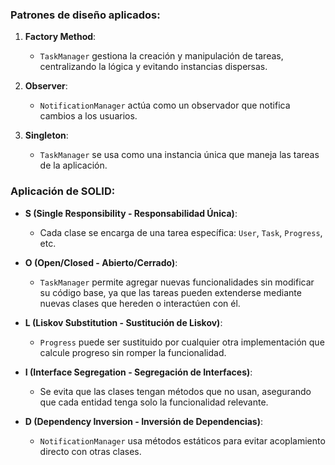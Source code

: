 ### **Patrones de diseño aplicados**:
1. **Factory Method**:  
   - `TaskManager` gestiona la creación y manipulación de tareas, centralizando la lógica y evitando instancias dispersas.
   
2. **Observer**:  
   - `NotificationManager` actúa como un observador que notifica cambios a los usuarios.
   
3. **Singleton**:  
   - `TaskManager` se usa como una instancia única que maneja las tareas de la aplicación.

### **Aplicación de SOLID**:
- **S (Single Responsibility - Responsabilidad Única)**:  
  - Cada clase se encarga de una tarea específica: `User`, `Task`, `Progress`, etc.
  
- **O (Open/Closed - Abierto/Cerrado)**:  
  - `TaskManager` permite agregar nuevas funcionalidades sin modificar su código base, ya que las tareas pueden extenderse mediante nuevas clases que hereden o interactúen con él.

- **L (Liskov Substitution - Sustitución de Liskov)**:  
  - `Progress` puede ser sustituido por cualquier otra implementación que calcule progreso sin romper la funcionalidad.

- **I (Interface Segregation - Segregación de Interfaces)**:  
  - Se evita que las clases tengan métodos que no usan, asegurando que cada entidad tenga solo la funcionalidad relevante.

- **D (Dependency Inversion - Inversión de Dependencias)**:  
  - `NotificationManager` usa métodos estáticos para evitar acoplamiento directo con otras clases.